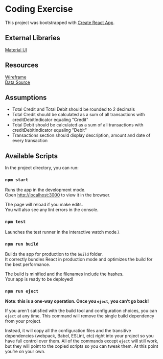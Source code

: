 # Coding Exercise

This project was bootstrapped with [Create React App](https://github.com/facebook/create-react-app).

## External Libraries

[Material UI](https://mui.com/)

## Resources

[Wireframe](https://directidcdnstorage.blob.core.windows.net/test-data/Wireframe_v1.1.png?sv=2020-08-04&st=2022-01-10T17%3A20%3A32Z&se=2022-03-10T17%3A20%3A00Z&sr=b&sp=r&sig=yPsQJiFyAWpPoN3ZHLrypiXMtjcgCIJ6yzu3%2FGKCqDw%3D)\
[Data Source](https://directidcdnstorage.blob.core.windows.net/test-data/apollo-carter.json?sv=2020-08-04&st=2022-01-10T17%3A19%3A16Z&se=2022-03-01T17%3A19%3A00Z&sr=b&sp=r&sig=E8NsHdPpTnGACUPazODd52xdwXpjG7JF%2BfIdDd9tLwI%3D)

## Assumptions

- Total Credit and Total Debit should be rounded to 2 decimals
- Total Credit should be calculated as a sum of all transactions with creditDebitIndicator equaling "Credit"
- Total Debit should be calculated as a sum of all transactions with creditDebitIndicator equaling "Debit"
- Transactions section should display description, amount and date of every transaction

## Available Scripts

In the project directory, you can run:

### `npm start`

Runs the app in the development mode.\
Open [http://localhost:3000](http://localhost:3000) to view it in the browser.

The page will reload if you make edits.\
You will also see any lint errors in the console.

### `npm test`

Launches the test runner in the interactive watch mode.\

### `npm run build`

Builds the app for production to the `build` folder.\
It correctly bundles React in production mode and optimizes the build for the best performance.

The build is minified and the filenames include the hashes.\
Your app is ready to be deployed!

### `npm run eject`

**Note: this is a one-way operation. Once you `eject`, you can’t go back!**

If you aren’t satisfied with the build tool and configuration choices, you can `eject` at any time. This command will remove the single build dependency from your project.

Instead, it will copy all the configuration files and the transitive dependencies (webpack, Babel, ESLint, etc) right into your project so you have full control over them. All of the commands except `eject` will still work, but they will point to the copied scripts so you can tweak them. At this point you’re on your own.
